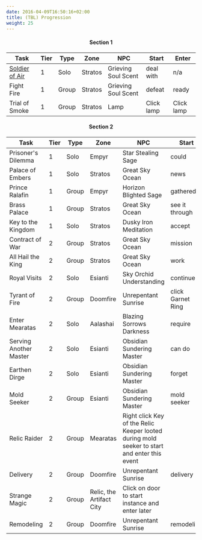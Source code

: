 ```yaml
---
date: 2016-04-09T16:50:16+02:00
title: (TBL) Progression
weight: 25
---
```


<h4><div style="text-align: center">Section 1</div></h4>

|Task|Tier|Type|Zone|NPC|Start|Enter|
|---|---|---|---|---|---|---|
<a href="https://tbl.eqresource.com/soldierofair.php" target="_blank">Soldier of Air</a>|1|Solo|Stratos|Grieving Soul Scent |deal with|n/a
Fight Fire|1|Group|Stratos|Grieving Soul Scent |defeat|ready
Trial of Smoke|1|Group|Stratos|Lamp|Click lamp|Click lamp

<h4><div style="text-align: center">Section 2</div></h4>

|Task|Tier|Type|Zone|NPC|Start|Enter|
|-----|---|---|---|---|---|---|
Prisoner's Dilemma|1|Solo|Empyr|Star Stealing Sage|could|
Palace of Embers|1|Solo|Stratos|Great Sky Ocean|news||
Prince Ralafin|1|Group|Empyr|Horizon Blighted Sage|gathered|ready
Brass Palace|1|Group|Stratos|Great Sky Ocean|see it through|ready
Key to the Kingdom|1|Solo|Stratos|Dusky Iron Meditation|accept|n/a
Contract of War|2|Group|Stratos|Great Sky Ocean|mission|to go
All Hail the King|2|Group|Stratos|Great Sky Ocean|work|
Royal Visits|2|Solo|Esianti|Sky Orchid Understanding|continue|
Tyrant of Fire|2|Group|Doomfire|Unrepentant Sunrise|click Garnet Ring|ready|
Enter Mearatas|2|Solo|Aalashai|Blazing Sorrows Darkness|require||
Serving Another Master|2|Solo|Esianti|Obsidian Sundering Master|can do||
Earthen Dirge|2|Solo|Esianti|Obsidian Sundering Master|forget||
Mold Seeker|2|Group|Esianti|Obsidian Sundering Master|mold seeker||
Relic Raider|2|Group|Mearatas|Right click Key of the Relic Keeper looted during mold seeker to start and enter this event|||
Delivery|2|Group|Doomfire|Unrepentant Sunrise|delivery|ready|
Strange Magic|2|Group|Relic, the Artifact City|Click on door to start instance and enter later|||
Remodeling|2|Group|Doomfire|Unrepentant Sunrise|remodeling|ready|